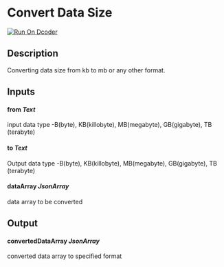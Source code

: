 # Convert Data Size
[![Run On Dcoder](https://static-content.dcoder.tech/dcoder-assets/run-on-dcoder.svg)](https://code.dcoder.tech/feed/block/60dc8153e9fb45d63fc381b7)

## Description
Converting data size from kb to mb or any other format.

## Inputs
#### **from**  *Text*
input data type -B(byte), KB(killobyte), MB(megabyte), GB(gigabyte), TB (terabyte)
#### **to**  *Text*
Output data type  -B(byte), KB(killobyte), MB(megabyte), GB(gigabyte), TB (terabyte)
#### **dataArray**  *JsonArray*
data array to be converted

## Output
#### **convertedDataArray**  *JsonArray*
converted data array to specified format

